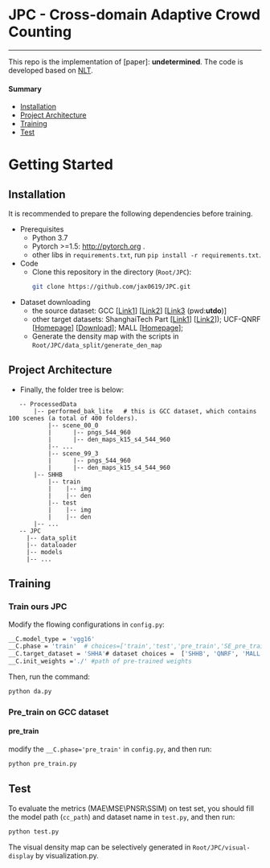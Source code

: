 # JPC - Cross-domain Adaptive Crowd Counting

---
This repo is the implementation of [paper]: **undetermined**. The code is developed based on [NLT](https://github.com/taohan10200/NLT).

#### Summary

* [Installation](#installation)
* [Project Architecture](#project-architecture)
* [Training](#training)
* [Test](#test)
# Getting Started

## Installation
It is recommended to prepare the following dependencies before training.

-  Prerequisites
    - Python 3.7
    - Pytorch >=1.5: http://pytorch.org .
    - other libs in ```requirements.txt```, run ```pip install -r requirements.txt```.
-  Code
    - Clone this repository in the directory (```Root/JPC```):
        ```bash
        git clone https://github.com/jax0619/JPC.git
        ```
- Dataset downloading
    - the source dataset: GCC [[Link1](https://mailnwpueducn-my.sharepoint.com/:f:/g/personal/gjy3035_mail_nwpu_edu_cn/Eo4L82dALJFDvUdy8rBm6B0BuQk6n5akJaN1WUF1BAeKUA?e=ge2cRg)] [[Link2](https://v2.fangcloud.com/share/4625d2bfa9427708060b5a5981)] [[Link3](https://pan.baidu.com/s/1OtKqmw84TFbxAiN0H2xBtQ) (pwd:**utdo**)] 
    - other target datasets: 
    ShanghaiTech Part [[Link1](https://www.dropbox.com/s/fipgjqxl7uj8hd5/ShanghaiTech.zip?dl=0)] [[Link2](https://pan.baidu.com/s/1nuAYslz)]);
    UCF-QNRF [[Homepage](https://www.crcv.ucf.edu/data/ucf-qnrf/)] [[Download](https://drive.google.com/open?id=1fLZdOsOXlv2muNB_bXEW6t-IS9MRziL6)];
    MALL [[Homepage](http://personal.ie.cuhk.edu.hk/~ccloy/downloads_mall_dataset.html)];
    - Generate the density map with the scripts in `Root/JPC/data_split/generate_den_map` 

## Project Architecture

  - Finally, the folder tree is below:
 ```
    -- ProcessedData
		|-- performed_bak_lite   # this is GCC dataset, which contains 100 scenes (a total of 400 folders).
            |-- scene_00_0
            |	   |-- pngs_544_960
            |	   |-- den_maps_k15_s4_544_960
            |-- ...
            |-- scene_99_3
            |	   |-- pngs_544_960
            |	   |-- den_maps_k15_s4_544_960
    	|-- SHHB
    	    |-- train
    	    |    |-- img
    	    |    |-- den
    	    |-- test
    	    |    |-- img
    	    |    |-- den
    	|-- ...		
	-- JPC
	  |-- data_split
	  |-- dataloader
	  |-- models
	  |-- ...
 ```

## Training

### Train ours JPC

Modify the flowing configurations in `config.py`:
 ```bash
__C.model_type = 'vgg16'
__C.phase = 'train'  # choices=['train','test','pre_train','SE_pre_train','cross_train']
__C.target_dataset = 'SHHA'# dataset choices =  ['SHHB', 'QNRF', 'MALL', 'SHHA']
__C.init_weights ='./' #path of pre-trained weights

```
Then, run the command:
```bash
python da.py
```

### Pre_train on GCC dataset


#### pre_train 
 modify the `__C.phase='pre_train'` in `config.py`, and then run: 
```bash
python pre_train.py
```


## Test
 To evaluate the metrics (MAE\MSE\PNSR\SSIM) on test set, you should fill the model path (`cc_path`) and dataset name in `test.py`, and then run:

 ```bash
python test.py
```

The visual density map can be selectively generated in `Root/JPC/visual-display` by visualization.py.

